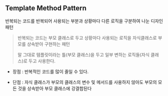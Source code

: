 ## Template Method Pattern

반복되는 코드를 반복되어 사용되는 부분과 상황마다 다른 로직을 구분하여 나눈 디자인 패턴  
 

> 반복되는 코드는 부모 클래스로 두고 상황마다 사용되는 로직을 자식클래스로 부모를 상속받아 구현하는 패턴
>  
> 말 그대로 템플릿이라는 틀(부모 클래스)을 두고 일부 변하는 로직들(자식 클래스)로 두고 사용한다. 

- 장점 : 반복적인 코드를 많이 줄일 수 있다.

- 단점 : 자식 클래스가 부모의 클래스의 변수 및 메서드를 사용하지 않아도 부모의 모든 것을 상속받아 부모 클래스에 강결합된다  
